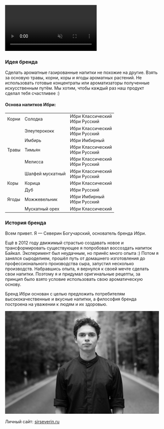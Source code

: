 <!-- ![Ибри](/images/ibri-gif.gif) -->
<video controls muted loop autoplay>
  <source src="/images/ibri-video.mp4" type="video/mp4">
  Ваш браузер не поддерживает воспроизведение этого видео.
</video>

### Идея бренда

Сделать ароматные газированные напитки не похожие на другие.
Взять за основую травы, корни, коры и ягоды ароматных растений.
Не использовать готовые концентраты или ароматизаторы полученные искусственным путём.
Мы хотим, чтобы каждый раз наш продукт сделал тебя <span>счастливее :)</span>

#### Основа напитков Ибри:

<div class="brand-table">

| | | |
| --- | --- | --- |
| Корни | Солодка | Ибри Классический</br> Ибри Русский  |
| | Элеутерококк | Ибри Классический</br> Ибри Русский  |
| | Имбирь | Ибри Имбирный |
| Травы | Тимьян | Ибри Классический</br> Ибри Русский |
| | Мелисса | Ибри Классический</br> Ибри Русский |
| | Шалфей мускатный | Ибри Классический</br> Ибри Русский |
| Коры | Корица | Ибри Классический |
| | Дуб | Ибри Русский |
| Ягоды | Можжевельник | Ибри Имбирный</br> Ибри Русский|
| | Мускатный орех | Ибри Классический |

</div>



### История бренда

Всем привет. Я — Северин Богучарский, основатель бренда Ибри.

Ещё в 2012 году движимый страстью создавать новое и трансформировать существующее я попробовал воссоздать напиток Байкал. Эксперимент был неудачным, но принёс много опыта :)
Потом я занялся сыроделием, прошёл путь от домашнего изготовления до профессионального производства сыра, запустил несколько производств.
Набравшись опыта, я вернулся к своей мечте сделать свои напитки. Поэтому я и придумал оригинальные рецепты, за принцип было взято условие использовать свою ароматическую основу. 

Бренд Ибри основан с целью предложить потребителям высококачественные и вкусные напитки, а философия бренда построена на уважении к людям и их здоровью. 

![Северин](/images/severin.jpg)

Личный сайт: [sirseverin.ru](https://sirseverin.ru/)
